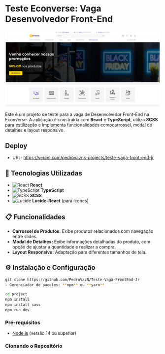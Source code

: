 # Teste Econverse: Vaga Desenvolvedor Front-End

![Imagem do Projeto](https://github.com/PedroVazN/Teste-Vaga-FrontEnd-Jr/blob/main/project/src/images/bannerreadme.png?raw=true)

Este é um projeto de teste para a vaga de Desenvolvedor Front-End na Econverse. A aplicação é construída com **React** e **TypeScript**, utiliza **SCSS** para estilização e implementa funcionalidades comocarrossel, modal de detalhes e layout responsivo.

## Deploy

- URL: https://vercel.com/pedrovazns-projects/teste-vaga-front-end-jr

## 🚀 Tecnologias Utilizadas

- ![React](https://img.shields.io/badge/React-20232A?style=for-the-badge&logo=react&logoColor=61DAFB) **React**
- ![TypeScript](https://img.shields.io/badge/TypeScript-007ACC?style=for-the-badge&logo=typescript&logoColor=white) **TypeScript**
- ![SCSS](https://img.shields.io/badge/SCSS-CC6699?style=for-the-badge&logo=sass&logoColor=white) **SCSS**
- ![Lucide](https://img.shields.io/badge/Lucide-000?style=for-the-badge&logo=lucide&logoColor=white) **Lucide-React** (para ícones)

## 📋 Funcionalidades

- **Carrossel de Produtos:** Exibe produtos relacionados com navegação entre slides.
- **Modal de Detalhes:** Exibe informações detalhadas do produto, com opção de ajustar a quantidade e realizar a compra.
- **Layout Responsivo:** Adaptação para diferentes tamanhos de tela.

## ⚙️ Instalação e Configuração

```sh
git clone https://github.com/PedroVazN/Teste-Vaga-FrontEnd-Jr
- Gerenciador de pacotes: **npm** ou **yarn**
```

```sh
cd project
npm install
npm install sass
npm run dev
```

### Pré-requisitos

- [Node.js](https://nodejs.org/) (versão 14 ou superior)
### Clonando o Repositório





